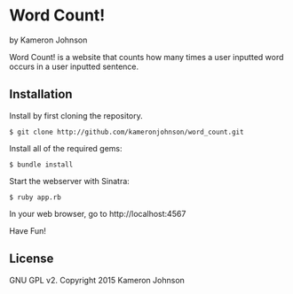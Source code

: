 Word Count!
================

by Kameron Johnson

Word Count! is a website that counts how many times a user inputted word occurs in a user inputted sentence.

Installation
------------

Install by first cloning the repository.  
```
$ git clone http://github.com/kameronjohnson/word_count.git
```

Install all of the required gems:
```
$ bundle install
```

Start the webserver with Sinatra:
```
$ ruby app.rb
```

In your web browser, go to http://localhost:4567

Have Fun!

License
-------

GNU GPL v2. Copyright 2015 Kameron Johnson
